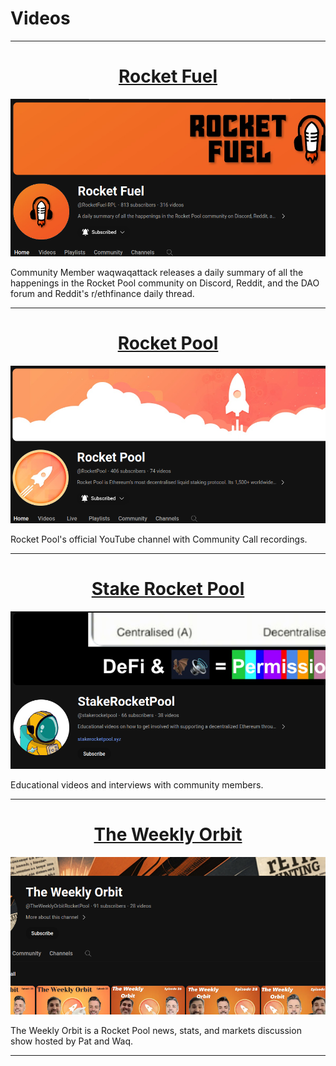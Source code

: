 # Videos

---

<center>

# [Rocket Fuel](https://www.youtube.com/@RocketFuel-RPL)

![](../assets/rocket-fuel.png)

</center>

Community Member waqwaqattack releases a daily summary of all the happenings in the Rocket Pool community on Discord, Reddit, and the DAO forum and Reddit's r/ethfinance daily thread.

---

<center>

# [Rocket Pool](https://www.youtube.com/@RocketPool)

![](../assets/rocket-pool-youtube.png)

</center>

Rocket Pool's official YouTube channel with Community Call recordings.

---

<center>

# [Stake Rocket Pool](https://www.youtube.com/@stakerocketpool/videos)

![](../assets/stake-rocket-pool-youtube.png)

</center>

Educational videos and interviews with community members.

---

<center>

# [The Weekly Orbit](https://www.youtube.com/channel/UCVYW-Dg3Rw4ngScewiqCCSQ)

![](../assets/the-weekly-orbit.png)

</center>

The Weekly Orbit is a Rocket Pool news, stats, and markets discussion show hosted by Pat and Waq.

---
